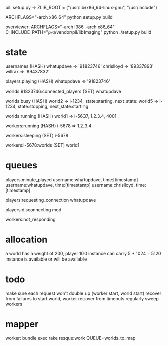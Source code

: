 pil: 
  setup.py -> ZLIB_ROOT = ("/usr/lib/x86_64-linux-gnu", "/usr/include")
  
  ARCHFLAGS="-arch x86_64" python setup.py build
  
overviewer:
  ARCHFLAGS="-arch i386 -arch x86_64" C_INCLUDE_PATH="`pwd`/vendor/pil/libImaging" python ./setup.py build


# state

usernames (HASH)
  whatupdave => '91823746'
  chrislloyd => '89337893'
  willrax    => '89437832'
  
players:playing (HASH)
  whatupdave => '91823746'
  
worlds:91823746:connected_players (SET)
  whatupdave
  
worlds:busy (HASH)
  world2 => i-1234, state:starting, next_state:
  world5 => i-1234, state:stopping, next_state:starting
  
worlds:running (HASH)
  world1 => i-5637, 1.2.3.4, 4001
  
workers:running (HASH)
  i-5678 => 1.2.3.4

workers:sleeping (SET)
  i-5678

workers:i-5678:worlds (SET)
  world1

# queues

players:minute_played
  username:whatupdave, time:[timestamp]
  username:whatupdave, time:[timestamp]
  username:chrislloyd, time:[timestamp]

players:requesting_connection
  whatupdave

players:disconnecting
  mod

workers:not_responding

      
# allocation
  a world has a weight of 200, player 100
  instance can carry 5 * 1024 = 5120
  instance is available or will be available

# todo
  make sure each request won't double up (worker start, world start)
  recover from failures to start world, worker
  recover from timeouts
  regularly sweep workers


# mapper
worker: bundle exec rake resque:work QUEUE=worlds_to_map